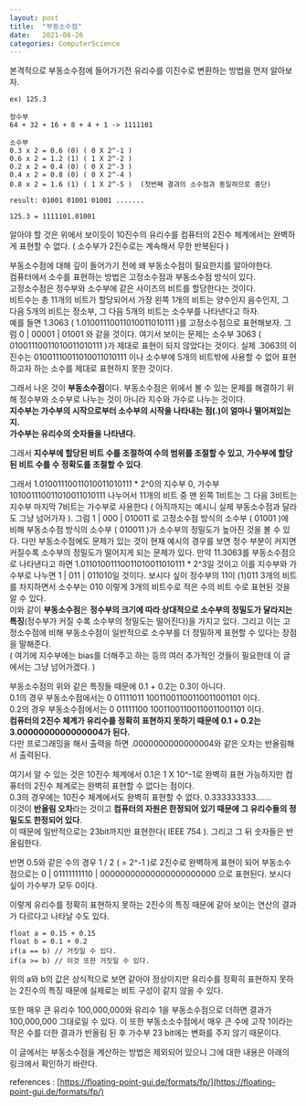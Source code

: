```yaml
---
layout: post
title:  "부동소수점"
date:   2021-08-26
categories: ComputerScience
---
```


본격적으로 부동소수점에 들어가기전 유리수를 이진수로 변환하는 방법을 먼저 알아보자.
```
ex) 125.3

정수부
64 + 32 + 16 + 8 + 4 + 1 -> 1111101

소수부
0.3 x 2 = 0.6 (0) ( 0 X 2^-1 )
0.6 x 2 = 1.2 (1) ( 1 X 2^-2 )
0.2 x 2 = 0.4 (0) ( 0 X 2^-3 )
0.4 x 2 = 0.8 (0) ( 0 X 2^-4 )
0.8 x 2 = 1.6 (1) ( 1 X 2^-5 )  (첫번째 결과의 소수점과 동일하므로 중단)

result: 01001 01001 01001 .......

125.3 = 1111101.01001
```

알아야 할 것은 위에서 보이듯이 10진수의 유리수를 컴퓨터의 2진수 체계에서는 완벽하게 표현할 수 없다. ( 소수부가 2진수로는 계속해서 무한 반복된다 )                

부동소수점에 대해 깊이 들어가기 전에 왜 부동소수점이 필요한지를 알아야한다.     
컴퓨터에서 소수를 표현하는 방법은 고정소수점과 부동소수점 방식이 있다.     
고정소수점은 정수부와 소수부에 같은 사이즈의 비트를 할당한다는 것이다.     
비트수는 총 11개의 비트가 할당되어서 가장 왼쪽 1개의 비트는 양수인지 음수인지, 그 다음 5개의 비트는 정소부, 그 다음 5개의 비트는 소수부를 나타낸다고 하자.  
예를 들면 1.3063 ( 1.01001110011010011010111 )를 고정소수점으로 표현해보자. 그럼 0 | 00001 | 01001 와 같을 것이다. 여기서 보이는 문제는 소수부 3063 ( 01001110011010011010111 )가 제대로 표현이 되지 않았다는 것이다. 실제 .3063의 이진수는 01001110011010011010111 이나 소수부에 5개의 비트밖에 사용할 수 없어 표현하고자 하는 소수를 제대로 표현하지 못한 것이다.    

그래서 나온 것이 **부동소수점**이다. 부동소수점은 위에서 볼 수 있는 문제를 해결하기 위해 정수부와 소수부로 나누는 것이 아니라 지수와 가수로 나누는 것이다.      
**지수부는 가수부의 시작으로부터 소수부의 시작을 나타내는 점(.)이 얼마나 떨어져있는지.**         
**가수부는 유리수의 숫자들을 나타낸다.**         

그래서 **지수부에 할당된 비트 수를 조절하여 수의 범위를 조절할 수 있고**, **가수부에 할당된 비트 수를 수 정확도를 조절할 수 있다**.           

그래서 1.01001110011010011010111 * 2^0의 지수부 0, 가수부 101001110011010011010111 나누어서 11개의 비트 중 맨 왼쪽 1비트는 그 다음 3비트는 지수부 마지막 7비트는 가수부로 사용한다 ( 아직까지는 예시니 실제 부동소수점과 달라도 그냥 넘어가자 ). 그럼 1 | 000 | 010011 로 고정소수점 방식의 소수부 ( 01001 )에 비해 부동소수점 방식의 소수부 ( 010011 )가 소수부의 정밀도가 높아진 것을 볼 수 있다. 다만 부동소수점에도 문제가 있는 것이 현재 예시의 경우를 보면 정수 부분이 커지면 커질수록 소수부의 정밀도가 떨어지게 되는 문제가 있다. 만약 11.3063를 부동소수점으로 나타낸다고 하면 1.01101001110011010011010111 * 2^3일 것이고 이를 지수부와 가수부로 나누면 1 | 011 | 011010일 것이다. 보시다 싶이 정수부의 11이 (1)011 3개의 비트를 차지하면서 소수부는 010 이렇게 3개의 비트수로 적은 수의 비트 수로 표현된 것을 알 수 있다.         
이와 같이 **부동소수점**은 **정수부의 크기에 따라 상대적으로 소수부의 정밀도가 달라지는 특징**(정수부가 커질 수록 소수부의 정밀도는 떨어진다)을 가지고 있다. 그리고 이는 고정소수점에 비해 부동소수점이 일반적으로 소수부를 더 정밀하게 표현할 수 있다는 장점을 말해준다.                      
( 여기에 지수부에는 bias를 더해주고 하는 등의 여러 추가적인 것들이 필요한데 이 글에서는 그냥 넘어가겠다. )        

부동소수점의 위와 같은 특징들 때문에 0.1 + 0.2는 0.3이 아니다.      
0.1의 경우 부동소수점에서는 0 01111011 10011001100110011001101 이다.      
0.2의 경우 부동소수점에서는 0 01111100 10011001100110011001101 이다.     
**컴퓨터의 2진수 체계가 유리수를 정확히 표현하지 못하기 때문에 0.1 + 0.2는 3.0000000000000004가 된다.**            
다만 프로그래밍을 해서 출력을 하면 .0000000000000004와 같은 오차는 반올림해서 출력된다.     

여기서 알 수 있는 것은 10진수 체계에서 0.1은 1 X 10^-1로 완벽히 표현 가능하지만 컴퓨터의 2진수 체계로는 완벽히 표현할 수 없다는 점이다.         
0.3의 경우에는 10진수 체계에서도 완벽히 표현할 수 없다. 0.333333333.......              
이것이 **반올림 오차**라는 것이고 **컴퓨터의 자원은 한정되어 있기 때문에 그 유리수들의 정밀도도 한정되어 있다**.     
이 때문에 일반적으로는 23bit까지만 표현한다( IEEE 754 ). 그리고 그 뒤 숫자들은 반올림한다.                    

반면 0.5와 같은 수의 경우 1 / 2 ( = 2^-1 )로 2진수로 완벽하게 표현이 되어 부동소수점으로는 0 | 01111111110 | 00000000000000000000000 으로 표현된다. 보시다 싶이 가수부가 모두 0이다.       

이렇게 유리수를 정확히 표현하지 못하는 2진수의 특징 때문에 같아 보이는 연산의 결과가 다르다고 나타날 수도 있다.        
```   
float a = 0.15 + 0.15
float b = 0.1 + 0.2
if(a == b) // 거짓일 수 있다.    
if(a >= b) // 이것 또한 거짓일 수 있다.    
```           
 
위의 a와 b의 값은 상식적으로 보면 같아야 정상이지만 유리수를 정확히 표현하지 못하는 2진수의 특징 때문에 실제로는 비트 구성이 같지 않을 수 있다.      

또한 매우 큰 유리수 100,000,000와 유리수 1을 부동소수점으로 더하면 결과가 100,000,000 그대로일 수 있다. 이 또한 부동소소수점에서 매우 큰 수에 고작 1이라는 작은 수를 더한 결과가 반올림 된 후 가수부 23 bit에는 변화를 주지 않기 때문이다.          

이 글에서는 부동소수점을 계산하는 방법은 제외되어 있으니 그에 대한 내용은 아래의 링크에서 확인하기 바란다.     

references : [https://floating-point-gui.de/formats/fp/](https://floating-point-gui.de/formats/fp/)              

